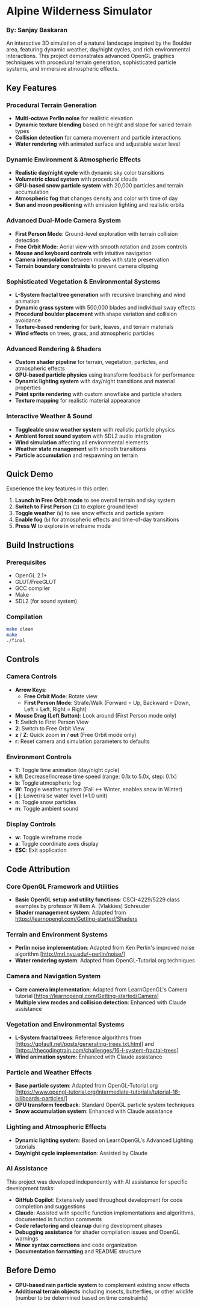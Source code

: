# Alpine Wilderness Simulator
### By: Sanjay Baskaran

An interactive 3D simulation of a natural landscape inspired by the Boulder area, featuring dynamic weather, day/night cycles, and rich environmental interactions. This project demonstrates advanced OpenGL graphics techniques with procedural terrain generation, sophisticated particle systems, and immersive atmospheric effects.

## Key Features

###  **Procedural Terrain Generation**
- **Multi-octave Perlin noise** for realistic elevation
- **Dynamic texture blending** based on height and slope for varied terrain types
- **Collision detection** for camera movement and particle interactions
- **Water rendering** with animated surface and adjustable water level

###  **Dynamic Environment & Atmospheric Effects**
- **Realistic day/night cycle** with dynamic sky color transitions
- **Volumetric cloud system** with procedural clouds
- **GPU-based snow particle system** with 20,000 particles and terrain accumulation
- **Atmospheric fog** that changes density and color with time of day
- **Sun and moon positioning** with emission lighting and realistic orbits

###  **Advanced Dual-Mode Camera System**
- **First Person Mode**: Ground-level exploration with terrain collision detection
- **Free Orbit Mode**: Aerial view with smooth rotation and zoom controls
- **Mouse and keyboard controls** with intuitive navigation
- **Camera interpolation** between modes with state preservation
- **Terrain boundary constraints** to prevent camera clipping

###  **Sophisticated Vegetation & Environmental Systems**
- **L-System fractal tree generation** with recursive branching and wind animation
- **Dynamic grass system** with 500,000 blades and individual sway effects
- **Procedural boulder placement** with shape variation and collision avoidance
- **Texture-based rendering** for bark, leaves, and terrain materials
- **Wind effects** on trees, grass, and atmospheric particles

###  **Advanced Rendering & Shaders**
- **Custom shader pipeline** for terrain, vegetation, particles, and atmospheric effects
- **GPU-based particle physics** using transform feedback for performance
- **Dynamic lighting system** with day/night transitions and material properties
- **Point sprite rendering** with custom snowflake and particle shaders
- **Texture mapping** for realistic material appearance

###  **Interactive Weather & Sound**
- **Toggleable snow weather system** with realistic particle physics
- **Ambient forest sound system** with SDL2 audio integration
- **Wind simulation** affecting all environmental elements
- **Weather state management** with smooth transitions
- **Particle accumulation** and respawning on terrain

##  Quick Demo

Experience the key features in this order:

1. **Launch in Free Orbit mode** to see overall terrain and sky system
2. **Switch to First Person** (`1`) to explore ground level
3. **Toggle weather** (`W`) to see snow effects and particle system
4. **Enable fog** (`b`) for atmospheric effects and time-of-day transitions
5. **Press W** to explore in wireframe mode

## Build Instructions

### Prerequisites
- OpenGL 2.1+
- GLUT/FreeGLUT
- GCC compiler
- Make
- SDL2 (for sound system)

### Compilation
```bash
make clean
make
./final
```

## Controls

### Camera Controls
- **Arrow Keys**: 
  - **Free Orbit Mode**: Rotate view
  - **First Person Mode**: Strafe/Walk (Forward = Up, Backward = Down, Left = Left, Right = Right)
- **Mouse Drag (Left Button)**: Look around (First Person mode only)
- **1**: Switch to First Person View
- **2**: Switch to Free Orbit View
- **z** / **Z**: Quick zoom **in** / **out** (Free Orbit mode only)
- **r**: Reset camera and simulation parameters to defaults

### Environment Controls
- **T**: Toggle time animation (day/night cycle)
- **k/l**: Decrease/increase time speed (range: 0.1x to 5.0x, step: 0.1x)
- **b**: Toggle atmospheric fog
- **W**: Toggle weather system (Fall ↔ Winter, enables snow in Winter)
- **[ ]**: Lower/raise water level (±1.0 unit)
- **n**: Toggle snow particles
- **m**: Toggle ambient sound

### Display Controls
- **w**: Toggle wireframe mode
- **a**: Toggle coordinate axes display
- **ESC**: Exit application


## Code Attribution

### Core OpenGL Framework and Utilities
- **Basic OpenGL setup and utility functions**: CSCI-4229/5229 class examples by professor Willem A. (Vlakkies) Schreuder
- **Shader management system**: Adapted from https://learnopengl.com/Getting-started/Shaders

### Terrain and Environment Systems
- **Perlin noise implementation**: Adapted from Ken Perlin's improved noise algorithm [http://mrl.nyu.edu/~perlin/noise/]
- **Water rendering system**: Adapted from OpenGL-Tutorial.org techniques

### Camera and Navigation System
- **Core camera implementation**: Adapted from LearnOpenGL's Camera tutorial [https://learnopengl.com/Getting-started/Camera]
- **Multiple view modes and collision detection**: Enhanced with Claude assistance

### Vegetation and Environmental Systems
- **L-System fractal trees**: Reference algorithms from [https://gpfault.net/posts/generating-trees.txt.html] and [https://thecodingtrain.com/challenges/16-l-system-fractal-trees]
- **Wind animation system**: Enhanced with Claude assistance

### Particle and Weather Effects
- **Base particle system**: Adapted from OpenGL-Tutorial.org [https://www.opengl-tutorial.org/intermediate-tutorials/tutorial-18-billboards-particles/]
- **GPU transform feedback**: Standard OpenGL particle system techniques
- **Snow accumulation system**: Enhanced with Claude assistance

### Lighting and Atmospheric Effects
- **Dynamic lighting system**: Based on LearnOpenGL's Advanced Lighting tutorials
- **Day/night cycle implementation**: Assisted by Claude

### AI Assistance
This project was developed independently with AI assistance for specific development tasks:

- **GitHub Copilot**: Extensively used throughout development for code completion and suggestions
- **Claude**: Assisted with specific function implementations and algorithms, documented in function comments
- **Code refactoring and cleanup** during development phases
- **Debugging assistance** for shader compilation issues and OpenGL warnings
- **Minor syntax corrections** and code organization
- **Documentation formatting** and README structure


## Before Demo

- **GPU-based rain particle system** to complement existing snow effects
- **Additional terrain objects** including insects, butterflies, or other wildlife (number to be determined based on time constraints)

